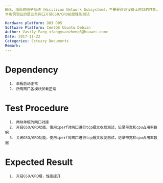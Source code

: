 ```yaml
---
HNS，海思网络子系统（Hisilicon Network Subsystem），主要是验证设备上网口的性能。
本用例验证的是业务网口开启GSO/GRO前后性能测试

Hardware platform: D03 D05  
Software Platform: CentOS Ubuntu Debian 
Author: Vasily Fang <fangyuanzheng3@huawei.com>  
Date: 2017-11-22
Categories: Estuary Documents  
Remark:
---
```


# Dependency
```
  1. 单板启动正常
  2. 所有网口各模块加载正常
```

# Test Procedure
```
  1. 两块单板的网口对接
  2. 开启GSO/GRO功能，使用iperf对网口进行tcp报文收发测试，记录带宽和cpu占用率数据
  3. 关闭GSO/GRO功能，使用iperf对网口进行tcp报文收发测试，记录带宽和cpu占用率数据
```

# Expected Result
```
  1. 开启GSO/GRO后，性能提升
```
